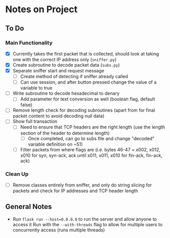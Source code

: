 # Notes on Project

## To Do

### Main Functionality

- [x] Currently takes the first packet that is collected, should look at taking
      one with the correct IP address only (`sniffer.py`)
- [x] Create subroutine to decode packet data (`subs.py`)
- [x] Separate sniffer start and request message
  - [ ] Create method of detecting if sniffer already called
  - [ ] Can use session, and after button pressed change the value of a variable
      to true
- [ ] Write subroutine to decode hexadecimal to denary
  - [ ] Add parameter for text conversion as well (boolean flag, default false)
- [ ] Remove length check for decoding subroutines (apart from for final packet
    content to avoid decoding null data)
- [ ] Show full transaction
  - [ ] Need to ensure that TCP headers are the right length (use the length
      section of the header to determine length)
    - [ ] Once completed, can go to subs file and change "decoded" variable
          definition on ~51)
  - [ ] Filter packets from where flags are (i.e. bytes 46-47 = x002, x012, x010
      for syn, syn-ack, ack until x011, x011, x010 for fin-ack, fin-ack, ack)

### Clean Up

- [ ] Remove classes entirely from sniffer, and only do string slicing for packets
      and check for IP addresses and TCP header length

## General Notes

- Run `flask run --host=0.0.0.0` to run the server and allow anyone to access it
Run with the `--with-threads` flag to allow for multiple users to concurrently
access (runs multiple threads)

